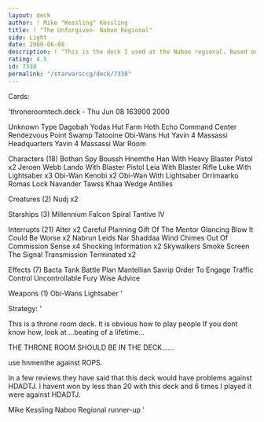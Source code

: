 ```yaml
---
layout: deck
author: ! Mike "Kessling" Kessling
title: ! "The Unforgiven- Naboo Regional"
side: Light
date: 2000-06-08
description: ! "This is the deck I used at the Naboo regional. Based on ...beating of a lifetime and past throne room decks of mine. Gone 12-1 for me in the UK."
rating: 4.5
id: 7338
permalink: "/starwarsccg/deck/7338"
---
```

Cards: 

'throneroomtech.deck - Thu Jun 08 163900 2000


Unknown Type
Dagobah Yodas Hut
Farm
Hoth Echo Command Center
Rendezvous Point
Swamp
Tatooine Obi-Wans Hut
Yavin 4 Massassi Headquarters
Yavin 4 Massassi War Room

Characters (18)
Bothan Spy
Boussh
Hnemthe
Han With Heavy Blaster Pistol  x2
Jeroen Webb
Lando With Blaster Pistol
Leia With Blaster Rifle
Luke With Lightsaber  x3
Obi-Wan Kenobi	x2
Obi-Wan With Lightsaber
Orrimaarko
Romas Lock Navander
Tawss Khaa
Wedge Antilles

Creatures (2)
Nudj  x2

Starships (3)
Millennium Falcon
Spiral
Tantive IV

Interrupts (21)
Alter  x2
Careful Planning
Gift Of The Mentor
Glancing Blow
It Could Be Worse  x2
Nabrun Leids
Nar Shaddaa Wind Chimes
Out Of Commission
Sense  x4
Shocking Information  x2
Skywalkers
Smoke Screen
The Signal
Transmission Terminated  x2

Effects (7)
Bacta Tank
Battle Plan
Mantellian Savrip
Order To Engage
Traffic Control
Uncontrollable Fury
Wise Advice

Weapons (1)
Obi-Wans Lightsaber
'

Strategy: '

This is a throne room deck. It is obvious how to play people If you dont know how, look at ...beating of a lifetime...

THE THRONE ROOM SHOULD BE IN THE DECK......

use hnmenthe against ROPS.

In a few reviews they have said that this deck would have problems against HDADTJ. I havent won by less than 20 with this deck and 6 times I played it were against HDADTJ.


Mike Kessling
Naboo Regional runner-up   '

